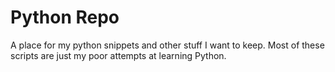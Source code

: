 # Python Repo

A place for my python snippets and other stuff I want to keep. Most of these scripts are just my poor attempts at learning Python. 
